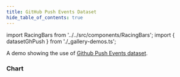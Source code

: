```yaml
---
title: GitHub Push Events Dataset
hide_table_of_contents: true
---
```


import RacingBars from '../../src/components/RacingBars';
import { datasetGhPush } from './\_gallery-demos.ts';

A demo showing the use of [Github Push Events dataset](../sample-datasets#github-push-events).

<!--truncate-->

### Chart

<div className="gallery">
  <RacingBars
    {...datasetGhPush}
  />
</div>
